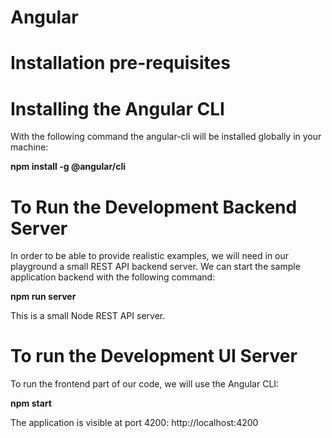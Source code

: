 # Angular
# Installation pre-requisites

# Installing the Angular CLI
With the following command the angular-cli will be installed globally in your machine:

**npm install -g @angular/cli**


# To Run the Development Backend Server
In order to be able to provide realistic examples, we will need in our playground a small REST API backend server. We can start the sample application backend with the following command:

**npm run server**

This is a small Node REST API server.


# To run the Development UI Server
To run the frontend part of our code, we will use the Angular CLI:

**npm start**


The application is visible at port 4200: http://localhost:4200
